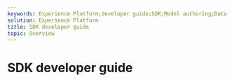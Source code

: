 ```yaml
---
keywords: Experience Platform;developer guide;SDK;Model authoring;Data Science Workspace;popular topics
solution: Experience Platform
title: SDK developer guide
topic: Overview
---
```


# SDK developer guide